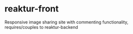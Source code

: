 # reaktur-front
Responsive image sharing site with commenting functionality, requires/couples to reaktur-backend
